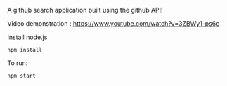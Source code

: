 A github search application built using the github API!

Video demonstration : https://www.youtube.com/watch?v=3ZBWy1-ps6o

Install node.js

```
npm install
```

To run:

```
npm start
```
